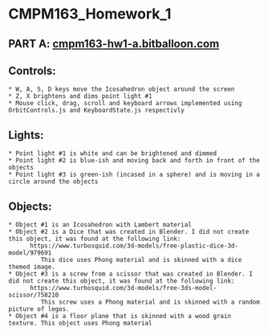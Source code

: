 # CMPM163_Homework_1
## PART A: [cmpm163-hw1-a.bitballoon.com](cmpm163-hw1-a.bitballoon.com)
  ## Controls:
    * W, A, S, D keys move the Icosahedron object around the screen
    * Z, X brightens and dims point light #1
    * Mouse click, drag, scroll and keyboard arrows implemented using OrbitControls.js and KeyboardState.js respectivly
  
  ## Lights:
    * Point light #1 is white and can be brightened and dimmed
    * Point light #2 is blue-ish and moving back and forth in front of the objects
    * Point light #3 is green-ish (incased in a sphere) and is moving in a circle around the objects
   
   ## Objects:
    * Object #1 is an Icosahedron with Lambert material
    * Object #2 is a Dice that was created in Blender. I did not create this object, it was found at the following link:
          https://www.turbosquid.com/3d-models/free-plastic-dice-3d-model/979691
             This dice uses Phong material and is skinned with a dice themed image.
    * Object #3 is a screw from a scissor that was created in Blender. I did not create this object, it was found at the following link:
          https://www.turbosquid.com/3d-models/free-3ds-model-scissor/758210
             This screw uses a Phong material and is skinned with a random picture of legos.
    * Object #4 is a floor plane that is skinned with a wood grain texture. This object uses Phong material
